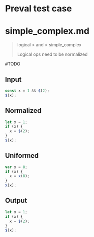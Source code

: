 # Preval test case

# simple_complex.md

> logical > and > simple_complex
>
> Logical ops need to be normalized

#TODO

## Input

`````js filename=intro
const x = 1 && $(2);
$(x);
`````

## Normalized

`````js filename=intro
let x = 1;
if (x) {
  x = $(2);
}
$(x);
`````

## Uniformed

`````js filename=intro
var x = 8;
if (x) {
  x = x(8);
}
x(x);
`````

## Output

`````js filename=intro
let x = 1;
if (x) {
  x = $(2);
}
$(x);
`````
